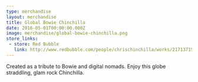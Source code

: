 ```yaml
---
type: merchandise
layout: merchandise
title: Global Bowie Chinchilla
date: 2016-05-01T00:00:00.000Z
image: merchandise/global-bowie-chinchilla.png
store_links:
 - store: Red Bubble
   link: http://www.redbubble.com/people/chrischinchilla/works/21713715-globe-straddling-bowie-chinchilla?ref=work_carousel_work_portfolio_1
---
```


Created as a tribute to Bowie and digital nomads. Enjoy this globe straddling, glam rock Chinchilla.
